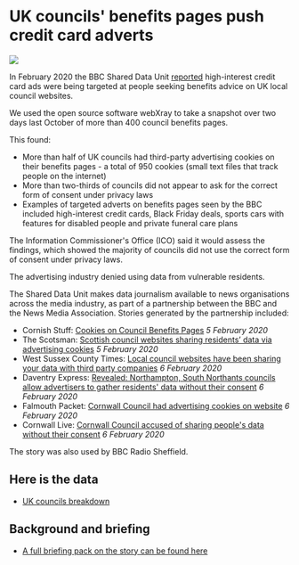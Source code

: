 # UK councils' benefits pages push credit card adverts

![](https://ichef.bbci.co.uk/news/660/cpsprodpb/136B1/production/_110773597_cookies.jpg)

In February 2020 the BBC Shared Data Unit [reported](https://www.bbc.co.uk/news/uk-50504621) high-interest credit card ads were being targeted at people seeking benefits advice on UK local council websites.

We used the open source software webXray to take a snapshot over two days last October of more than 400 council benefits pages.

This found:

- More than half of UK councils had third-party advertising cookies on their benefits pages - a total of 950 cookies (small text files that track people on the internet)
- More than two-thirds of councils did not appear to ask for the correct form of consent under privacy laws
- Examples of targeted adverts on benefits pages seen by the BBC included high-interest credit cards, Black Friday deals, sports cars with features for disabled people and private funeral care plans

The Information Commissioner's Office (ICO) said it would assess the findings, which showed the majority of councils did not use the correct form of consent under privacy laws.

The advertising industry denied using data from vulnerable residents.

The Shared Data Unit makes data journalism available to news organisations across the media industry, as part of a partnership between the BBC and the News Media Association. Stories generated by the partnership included:

* Cornish Stuff: [Cookies on Council Benefits Pages](https://cornishstuff.com/2020/02/05/cookies-on-council-benefits-pages/) *5 February 2020*
* The Scotsman: [Scottish council websites sharing residents’ data via advertising cookies](https://www.scotsman.com/news/politics/scottish-council-websites-sharing-residents-data-via-advertising-cookies-1-5086326) *5 February 2020*
* West Sussex County Times: [Local council websites have been sharing your data with third party companies](https://www.wscountytimes.co.uk/news/read-this/local-council-websites-have-been-sharing-your-data-third-party-companies-1388028) *6 February 2020*
* Daventry Express: [Revealed: Northampton, South Northants councils allow advertisers to gather residents' data without their consent](https://www.daventryexpress.co.uk/news/politics/revealed-northampton-south-northants-councils-allow-advertisers-to-gather-residents-data-without-their-consent-1-9225602) *6 February 2020*
* Falmouth Packet: [Cornwall Council had advertising cookies on website](https://www.falmouthpacket.co.uk/news/18215315.cornwall-council-advertising-cookies-website/) *6 February 2020*
* Cornwall Live: [Cornwall Council accused of sharing people's data without their consent](https://www.cornwalllive.com/news/cornwall-news/cornwall-council-shared-peoples-data-3815273) *6 February 2020*

The story was also used by BBC Radio Sheffield. 


## Here is the data 

* [UK councils breakdown](https://docs.google.com/spreadsheets/d/1llYNMbTDhIJ8T7Qd8JhT9uz2sCWLJywB/edit?dls=true#gid=1131741814)

## Background and briefing

* [A full briefing pack on the story can be found here](https://docs.google.com/document/d/10o7BgCyHqoLUqienJKkF8c0PYAahN04igRNT0oquj6c/edit)
